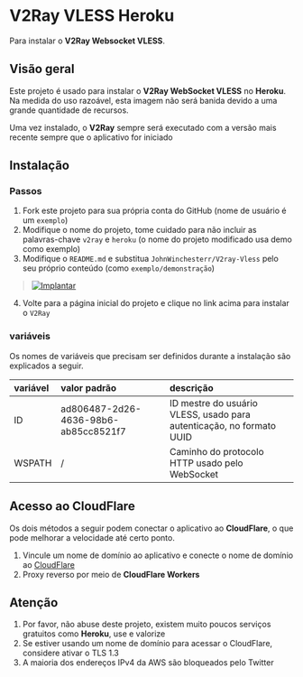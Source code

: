 # V2Ray VLESS Heroku

Para instalar o <b>V2Ray Websocket VLESS</b>.

## Visão geral

Este projeto é usado para instalar o <b>V2Ray WebSocket VLESS</b> no <b>Heroku</b>. Na medida do uso razoável, esta imagem não será banida devido a uma grande quantidade de recursos.

Uma vez instalado, o <b>V2Ray</b> sempre será executado com a versão mais recente sempre que o aplicativo for iniciado

## Instalação

### Passos

 1. Fork este projeto para sua própria conta do GitHub (nome de usuário é um `exemplo`)
 2. Modifique o nome do projeto, tome cuidado para não incluir as palavras-chave `v2ray` e `heroku` (o nome do projeto modificado usa demo como exemplo)
 3. Modifique o `README.md` e substitua `JohnWinchesterr/V2ray-Vless` pelo seu próprio conteúdo (como `exemplo/demonstração`)

> [![Implantar](https://www.herokucdn.com/deploy/button.png)](https://dashboard.heroku.com/new?template=https://github.com/JohnWinchesterr/V2ray-Vless)

 4. Volte para a página inicial do projeto e clique no link acima para instalar o `V2Ray`

### variáveis

Os nomes de variáveis ​​que precisam ser definidos durante a instalação são explicados a seguir.

| variável | valor padrão | descrição |
| :--- | :--- | :--- |
| ID | ad806487-2d26-4636-98b6-ab85cc8521f7 | ID mestre do usuário VLESS, usado para autenticação, no formato UUID |
| WSPATH | / | Caminho do protocolo HTTP usado pelo WebSocket |

## Acesso ao CloudFlare

Os dois métodos a seguir podem conectar o aplicativo ao <b>CloudFlare</b>, o que pode melhorar a velocidade até certo ponto.

 1. Vincule um nome de domínio ao aplicativo e conecte o nome de domínio ao [CloudFlare](https://dash.cloudflare.com/login)
 2. Proxy reverso por meio de <b>CloudFlare Workers</b>

## Atenção

 1. Por favor, não abuse deste projeto, existem muito poucos serviços gratuitos como <b>Heroku</b>, use e valorize
 2. Se estiver usando um nome de domínio para acessar o CloudFlare, considere ativar o TLS 1.3
 3. A maioria dos endereços IPv4 da AWS são bloqueados pelo Twitter

